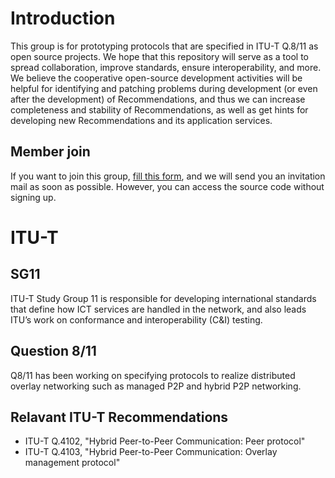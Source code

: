 # Introduction

This group is for prototyping protocols that are specified in ITU-T Q.8/11 as open source projects. We hope that this repository will serve as a tool to spread collaboration, improve standards, ensure interoperability, and more. We believe the cooperative open-source development activities will be helpful for identifying and patching problems during development (or even after the development) of Recommendations, and thus we can increase completeness and stability of Recommendations, as well as get hints for developing new Recommendations and its application services.

## Member join

If you want to join this group, [fill this form](https://forms.gle/mGx23qEydKVzHRWXA), and we will send you an invitation mail as soon as possible. However, you can access the source code without signing up.


# ITU-T

## SG11
ITU-T Study Group 11 is responsible for developing international standards that define how ICT services are handled in the network, and also leads ITU’s work on conformance and interoperability (C&I) testing. 

## Question 8/11
Q8/11 has been working on specifying protocols to realize distributed overlay networking such as managed P2P and hybrid P2P networking. 



## Relavant ITU-T Recommendations
- ITU-T Q.4102, "Hybrid Peer-to-Peer Communication: Peer protocol"
- ITU-T Q.4103, "Hybrid Peer-to-Peer Communication: Overlay management protocol"


